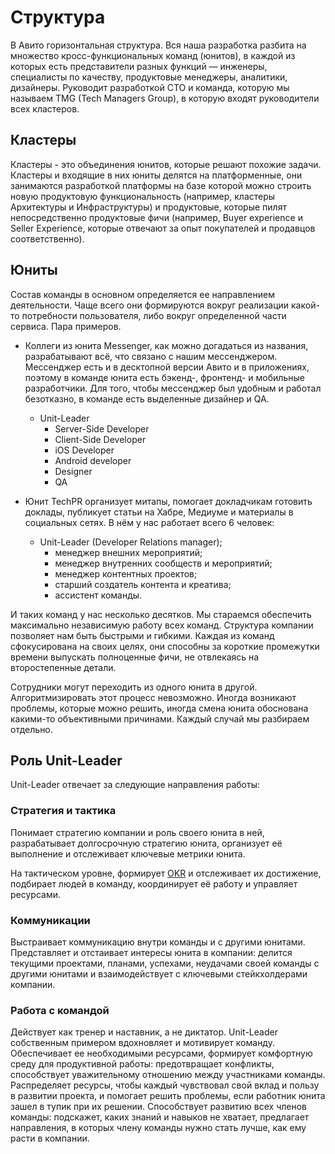 # Структура

В Авито горизонтальная структура. Вся наша разработка разбита на множество кросс-функциональных команд (юнитов), в каждой из которых есть представители разных функций — инженеры, специалисты по качеству, продуктовые менеджеры, аналитики, дизайнеры. Руководит разработкой CTO и команда, которую мы называем TMG (Tech Managers Group), в которую входят руководители всех кластеров.

## Кластеры

Кластеры - это объединения юнитов, которые решают похожие задачи. Кластеры и входящие в них юниты делятся на платформенные, они занимаются разработкой платформы на базе которой можно строить новую продуктовую функциональность (например, кластеры Архитектуры и Инфраструктуры) и продуктовые, которые пилят непосредственно продуктовые фичи (например, Buyer experience и Seller Experience, которые отвечают за опыт покупателей и продавцов соответственно).

## Юниты

Состав команды в основном определяется ее направлением деятельности. Чаще всего они формируются вокруг реализации какой-то потребности пользователя, либо вокруг определенной части сервиса. Пара примеров.

- Коллеги из юнита Messenger, как можно догадаться из названия, разрабатывают всё, что связано с нашим мессенджером. Мессенджер есть и в десктопной версии Авито и в приложениях, поэтому в команде юнита есть бэкенд-, фронтенд- и мобильные разработчики. Для того, чтобы мессенджер был удобным и работал безотказно, в команде есть выделенные дизайнер и QA.

  - Unit-Leader
      - Server-Side Developer
      - Client-Side Developer
      - iOS Developer
      - Android developer
      - Designer
      - QA

- Юнит TechPR организует митапы, помогает докладчикам готовить доклады, публикует статьи на Хабре, Медиуме и материалы в социальных сетях. В нём у нас работает всего 6 человек:
  - Unit-Leader (Developer Relations manager);
    - менеджер внешних мероприятий;
    - менеджер внутренних сообществ и мероприятий;
    - менеджер контентных проектов;
    - старший создатель контента и креатива;
    - ассистент команды.

И таких команд у нас несколько десятков. Мы стараемся обеспечить максимально независимую работу всех команд. Структура компании позволяет нам быть быстрыми и гибкими. Каждая из команд сфокусирована на своих целях, они способны за короткие промежутки времени выпускать полноценные фичи, не отвлекаясь на второстепенные детали.

Сотрудники могут переходить из одного юнита в другой. Алгоритмизировать этот процесс невозможно. Иногда возникают проблемы, которые можно решить, иногда смена юнита обоснована какими-то объективными причинами. Каждый случай мы разбираем отдельно.

## Роль Unit-Leader

Unit-Leader отвечает за следующие направления работы:

### Стратегия и тактика

Понимает стратегию компании и роль своего юнита в ней, разрабатывает долгосрочную стратегию юнита, организует её выполнение и отслеживает ключевые метрики юнита.

На тактическом уровне, формирует [OKR](https://github.com/avito-tech/playbook/blob/master/goal-setting.md) и отслеживает их достижение, подбирает людей в команду, координирует её работу и управляет ресурсами.

### Коммуникации

Выстраивает коммуникацию внутри команды и с другими юнитами. Представляет и отстаивает интересы юнита в компании: делится текущими проектами, планами, успехами, неудачами своей команды с другими юнитами и взаимодействует с ключевыми стейкхолдерами компании.

### Работа с командой

Действует как тренер и наставник, а не диктатор. Unit-Leader собственным примером вдохновляет и мотивирует команду. Обеспечивает ее необходимыми ресурсами, формирует комфортную среду для продуктивной работы: предотвращает конфликты, способствует уважительному отношению между участниками команды. Распределяет ресурсы, чтобы каждый чувствовал свой вклад и пользу в развитии проекта, и помогает решить проблемы, если работник юнита зашел в тупик при их решении. Способствует развитию всех членов команды: подскажет, каких знаний и навыков не хватает, предлагает направления, в которых члену команды нужно стать лучше, как ему расти в компании.
